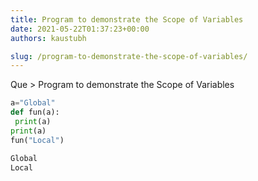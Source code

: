 ```yaml
---
title: Program to demonstrate the Scope of Variables
date: 2021-05-22T01:37:23+00:00
authors: kaustubh

slug: /program-to-demonstrate-the-scope-of-variables/
---
```

Que > Program to demonstrate the Scope of Variables

```python title="file.py"
a="Global"
def fun(a):
 print(a)
print(a)
fun("Local")
```

```python title="Output"
Global
Local
```